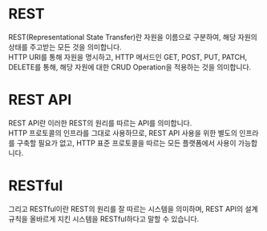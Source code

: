 # REST
REST(Representational State Transfer)란 자원을 이름으로 구분하여, 해당 자원의 상태를 주고받는 모든 것을 의미합니다.<br>
HTTP URI를 통해 자원을 명시하고, HTTP 메서드인 GET, POST, PUT, PATCH, DELETE를 통해, 해당 자원에 대한 CRUD Operation을 적용하는 것을 의미합니다.

# REST API
REST API란 이러한 REST의 원리를 따르는 API를 의미합니다.<br>
HTTP 프로토콜의 인프라를 그대로 사용하므로, REST API 사용을 위한 별도의 인프라를 구축할 필요가 없고, HTTP 표준 프로토콜을 따르는 모든 플랫폼에서 사용이 가능합니다.

# RESTful
그리고 RESTful이란 REST의 원리를 잘 따르는 시스템을 의미하며, REST API의 설계 규칙을 올바르게 지킨 시스템을 RESTful하다고 말할 수 있습니다.
